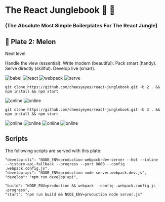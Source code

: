 # The React Junglebook 🙈 🌴

### (The Absolute Most Simple Boilerplates For The React Jungle)

## 🍈 Plate 2: Melon

Next level:

Handle the view (essential). Write modern (beautiful). Pack smart (handy). Serve directly (skillful). Develop live (smart).

![babel](https://img.shields.io/badge/Transpile-Babel-red.svg)
![react](https://img.shields.io/badge/View-React-green.svg)
![webpack](https://img.shields.io/badge/Pack-Webpack-blue.svg)
![serve](https://img.shields.io/badge/Serve-WebpackDevServer-orange.svg)

```script
git clone https://github.com/cheesyeyes/react-junglebook.git -b 2 . && npm install && npm start
```

![online](https://img.shields.io/badge/Babel-ES6-red.svg)
![online](https://img.shields.io/badge/Webpack-HMR-blue.svg)

```script
git clone https://github.com/cheesyeyes/react-junglebook.git -b 3 . && npm install && npm start
```

![online](https://img.shields.io/badge/Babel-ES6-red.svg)
![online](https://img.shields.io/badge/React-ROUTES-green.svg)
![online](https://img.shields.io/badge/Webpack-HMR-blue.svg)
![online](https://img.shields.io/badge/Webpack-CHUNKS-blue.svg)

## Scripts
The following scripts are served with this plate:

```
"develop:cli": "NODE_ENV=production webpack-dev-server --hot --inline --history-api-fallback --progress --port 8080 --config .webpack.config.js",
"develop:api": "NODE_ENV=production node server.webpack.dev.js",
"develop": "npm run develop:api",

"build": "NODE_ENV=production && webpack --config .webpack.config.js --progress",
"start": "npm run build && NODE_ENV=production node server.js"
```
